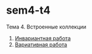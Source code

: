 # sem4-t4
Тема 4. Встроенные коллекции

1. [Инвариантная работа](https://github.com/python-basic/sem4-t4-kozorukov/blob/master/isr)
2. [Вариативная работа](https://github.com/python-basic/sem4-t4-kozorukov/blob/master/vsr)
